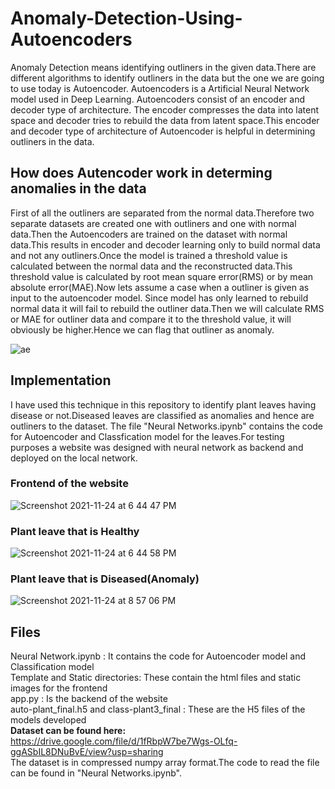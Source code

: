 # Anomaly-Detection-Using-Autoencoders

Anomaly Detection means identifying outliners in the given data.There are different algorithms to identify outliners in the data but the one we are going to use today is Autoencoder. Autoencoders is a Artificial Neural Network model used in Deep Learning. Autoencoders consist of an encoder and decoder type of architecture. The encoder compresses the data into latent space and decoder tries to rebuild the data from latent space.This encoder and decoder type of architecture of Autoencoder is helpful in determining outliners in the data.

## How does Autencoder work in determing anomalies in the data

First of all the outliners are separated from the normal data.Therefore two separate datasets are created one with outliners and one with normal data.Then the Autoencoders are trained on the dataset with normal data.This results in encoder and decoder learning only to build normal data and not any outliners.Once the model is trained a threshold value is calculated between the normal data and the reconstructed data.This threshold value is calculated by root mean square error(RMS) or by mean absolute error(MAE).Now lets assume a case when a outliner is given as input to the autoencoder model. Since model has only learned to rebuild normal data it will fail to rebuild the outliner data.Then we will calculate RMS or MAE for outliner data and compare it to the threshold value, it will obviously be higher.Hence we can flag that outliner as anomaly.

![ae](https://user-images.githubusercontent.com/56148821/143691252-38029e9d-1dde-4d65-8bb8-fa9a550014bf.png)

## Implementation

I have used this technique in this repository to identify plant leaves having disease or not.Diseased leaves are classified as anomalies and hence are outliners to the dataset. The file "Neural Networks.ipynb" contains the code for Autoencoder and Classfication model for the leaves.For testing purposes a website was designed with neural network as backend and deployed on the local network.

### Frontend of the website
![Screenshot 2021-11-24 at 6 44 47 PM](https://user-images.githubusercontent.com/56148821/143691269-4e1157fd-e6c6-4515-bdf3-c7ab37c50705.png)


### Plant leave that is Healthy
![Screenshot 2021-11-24 at 6 44 58 PM](https://user-images.githubusercontent.com/56148821/143691280-5436210a-3570-422b-9f4a-098d0fbadebc.png)

### Plant leave that is Diseased(Anomaly)
![Screenshot 2021-11-24 at 8 57 06 PM](https://user-images.githubusercontent.com/56148821/143691301-2a6df14b-1cd8-48da-9849-62c710707516.png)

## Files
Neural Network.ipynb : It contains the code for Autoencoder model and Classification model\
Template and Static directories: These contain the html files and static images for the frontend\
app.py : Is the backend of the website\
auto-plant_final.h5 and class-plant3_final : These are the H5 files of the models developed\
**Dataset can be found here:** https://drive.google.com/file/d/1fRbpW7be7Wgs-OLfq-ggASbIL8DNuBvE/view?usp=sharing \
The dataset is in compressed numpy array format.The code to read the file can be found in "Neural Networks.ipynb".

